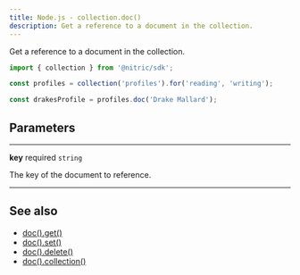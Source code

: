 ```yaml
---
title: Node.js - collection.doc()
description: Get a reference to a document in the collection.
---
```


Get a reference to a document in the collection.

```javascript
import { collection } from '@nitric/sdk';

const profiles = collection('profiles').for('reading', 'writing');

const drakesProfile = profiles.doc('Drake Mallard');
```

## Parameters

---

**key** required `string`

The key of the document to reference.

---

## See also

- [doc().get()](./collection-doc-get.md)
- [doc().set()](./collection-doc-set.md)
- [doc().delete()](./collection-doc-delete.md)
- [doc().collection()](./collection-doc-collection.md)
